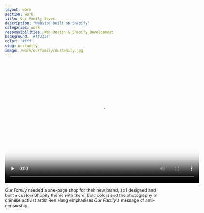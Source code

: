 ```yaml
---
layout: work
section: work
title: Our Family Shoes
description: "Website built on Shopify"
categories: work
responsibilities: Web Design & Shopify Development
background: '#ff3333'
color: '#fff'
slug: ourfamily
image: /work/ourfamily/ourfamily.jpg
---
```


<div>
  <video id="layervault" class="browser_img" title="Our Family Shoes"
    preload="none" width="640" height="400" poster="{{ site.root }}{{ page.image }}" data-setup="{}">
    <source src="{{ site.root }}/work/ourfamily/ourfamily.mp4" type='video/mp4'>
    <source src="{{ site.root }}/work/ourfamily/ourfamily.webm" type='video/webm'>
  </video>
</div>

<em>Our Family</em> needed a one-page shop for their new brand, so I designed and built a custom Shopify theme with them. Bold colors and the photography of chinese activist artist Ren Hang emphasises <em>Our Family's</em> message of anti-censorship.